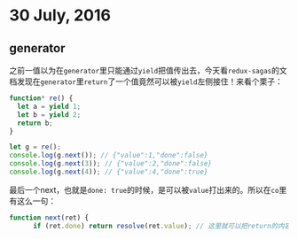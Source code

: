 # 30 July, 2016

## generator

之前一值以为在`generator`里只能通过`yield`把值传出去，今天看`redux-sagas`的文档发现在`generator`里`return`了一个值竟然可以被`yield`左侧接住！来看个栗子：

```js
function* re() {
  let a = yield 1;
  let b = yield 2;
  return b;
}

let g = re();
console.log(g.next()); // {"value":1,"done":false}
console.log(g.next(3)); // {"value":2,"done":false}
console.log(g.next(4)); // {"value":4,"done":true}
```

最后一个next，也就是`done: true`的时候，是可以被`value`打出来的。所以在`co`里有这么一句：

```js
function next(ret) {
      if (ret.done) return resolve(ret.value); // 这里就可以把return的内容返回给`yield`的左侧
```